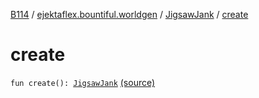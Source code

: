 [B114](../../index.md) / [ejektaflex.bountiful.worldgen](../index.md) / [JigsawJank](index.md) / [create](./create.md)

# create

`fun create(): `[`JigsawJank`](index.md) [(source)](https://github.com/ejektaflex/Bountiful/tree/develop/src/main/kotlin/ejektaflex/bountiful/worldgen/JigsawJank.kt#L57)